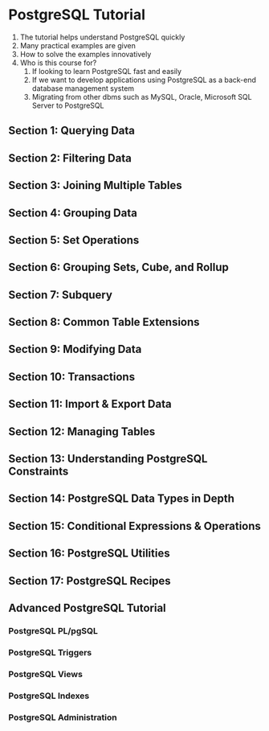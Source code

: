 # PostgreSQL Tutorial #
1. The tutorial helps understand PostgreSQL quickly
2. Many practical examples are given
3. How to solve the examples innovatively
4. Who is this course for?
	1. If looking to learn PostgreSQL fast and easily
	2. If we want to develop applications using PostgreSQL as a back-end database management system
	3. Migrating from other dbms such as MySQL, Oracle, Microsoft SQL Server to PostgreSQL

## Section 1: Querying Data ##

## Section 2: Filtering Data ##

## Section 3: Joining Multiple Tables ##

## Section 4: Grouping Data ##

## Section 5: Set Operations ##

## Section 6: Grouping Sets, Cube, and Rollup ##

## Section 7: Subquery ##

## Section 8: Common Table Extensions ##

## Section 9: Modifying Data ##

## Section 10: Transactions ##

## Section 11: Import & Export Data ##

## Section 12: Managing Tables ##

## Section 13: Understanding PostgreSQL Constraints ##

## Section 14: PostgreSQL Data Types in Depth ##

## Section 15: Conditional Expressions & Operations ##

## Section 16: PostgreSQL Utilities ##

## Section 17: PostgreSQL Recipes ##

## Advanced PostgreSQL Tutorial ##
### PostgreSQL PL/pgSQL ###
### PostgreSQL Triggers ###
### PostgreSQL Views ###
### PostgreSQL Indexes ###
### PostgreSQL Administration ###